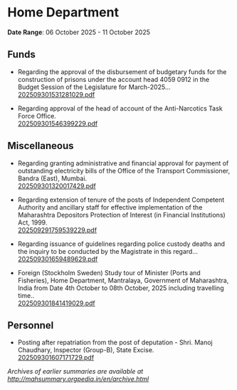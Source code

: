 # Home Department

**Date Range**: 06 October 2025 - 11 October 2025


## Funds
- Regarding the approval of the disbursement of budgetary funds for the construction of prisons under the account head 4059 0912 in the Budget Session of the Legislature for March-2025...\
  [202509301531281029.pdf](https://gr.maharashtra.gov.in/Site/Upload/Government%20Resolutions/English/202509301531281029.pdf)

- Regarding approval of the head of account of the Anti-Narcotics Task Force Office.\
  [202509301546399229.pdf](https://gr.maharashtra.gov.in/Site/Upload/Government%20Resolutions/English/202509301546399229.pdf)

## Miscellaneous
- Regarding granting administrative and financial approval for payment of outstanding electricity bills of the Office of the Transport Commissioner, Bandra (East), Mumbai.\
  [202509301320017429.pdf](https://gr.maharashtra.gov.in/Site/Upload/Government%20Resolutions/English/202509301320017429.pdf)

- Regarding extension of tenure of the posts of Independent Competent Authority and ancillary staff for effective implementation of the Maharashtra Depositors Protection of Interest (in Financial Institutions) Act, 1999.\
  [202509291759539229.pdf](https://gr.maharashtra.gov.in/Site/Upload/Government%20Resolutions/English/202509291759539229.pdf)

- Regarding issuance of guidelines regarding police custody deaths and the inquiry to be conducted by the Magistrate in this regard...\
  [202509301659489629.pdf](https://gr.maharashtra.gov.in/Site/Upload/Government%20Resolutions/English/202509301659489629.pdf)

- Foreign (Stockholm Sweden) Study tour of Minister (Ports and Fisheries), Home Department, Mantralaya, Government of Maharashtra, India from Date 4th October to 08th October, 2025 including travelling time..\
  [202509301841419029.pdf](https://gr.maharashtra.gov.in/Site/Upload/Government%20Resolutions/English/202509301841419029.pdf)

## Personnel
- Posting after repatriation from the post of deputation - Shri. Manoj Chaudhary, Inspector (Group-B), State Excise.\
  [202509301607171729.pdf](https://gr.maharashtra.gov.in/Site/Upload/Government%20Resolutions/English/202509301607171729.pdf)


*Archives of earlier summaries are available at http://mahsummary.orgpedia.in/en/archive.html*